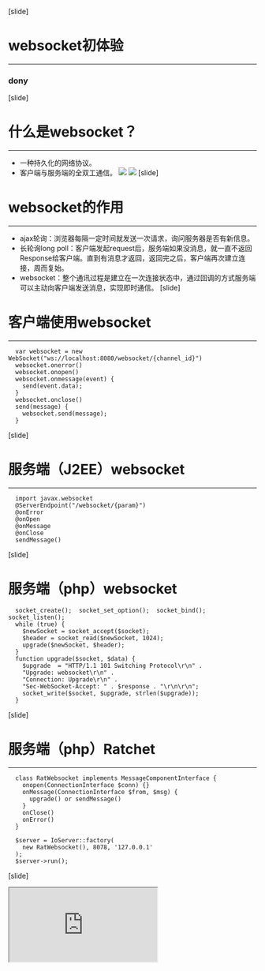 [slide]
# websocket初体验
----
### dony
[slide]
# 什么是websocket？
----
- 一种持久化的网络协议。
- 客户端与服务端的全双工通信。
<image src="/images/request.png"></image>
<image src="/images/response.png"></image>
[slide]
# websocket的作用
----
- ajax轮询：浏览器每隔一定时间就发送一次请求，询问服务器是否有新信息。
- 长轮询long poll：客户端发起request后，服务端如果没消息，就一直不返回Response给客户端。直到有消息才返回，返回完之后，客户端再次建立连接，周而复始。
- websocket：整个通讯过程是建立在一次连接状态中，通过回调的方式服务端可以主动向客户端发送消息，实现即时通信。
[slide]
# 客户端使用websocket
----
```
  var websocket = new WebSocket("ws://localhost:8080/websocket/{channel_id}")
  websocket.onerror()
  websocket.onopen()
  websocket.onmessage(event) {
    send(event.data);
  }
  websocket.onclose()
  send(message) {
    websocket.send(message);
  }
```
[slide]
# 服务端（J2EE）websocket
----
```
  import javax.websocket
  @ServerEndpoint("/websocket/{param}")
  @onError
  @onOpen
  @onMessage
  @onClose
  sendMessage()
```
[slide]
# 服务端（php）websocket
```
  socket_create();  socket_set_option();  socket_bind();  socket_listen();
  while (true) {
    $newSocket = socket_accept($socket);
    $header = socket_read($newSocket, 1024);
    upgrade($newSocket, $header);
  }
  function upgrade($socket, $data) {
    $upgrade  = "HTTP/1.1 101 Switching Protocol\r\n" .
    "Upgrade: websocket\r\n" .
    "Connection: Upgrade\r\n" .
    "Sec-WebSocket-Accept: " . $response . "\r\n\r\n";
    socket_write($socket, $upgrade, strlen($upgrade));
  }
```
[slide]
# 服务端（php）Ratchet
----
```
  class RatWebsocket implements MessageComponentInterface {
    onopen(ConnectionInterface $conn) {}
    onMessage(ConnectionInterface $from, $msg) {
      upgrade() or sendMessage()
    }
    onClose()
    onError()
  }

  $server = IoServer::factory(
    new RatWebsocket(), 8078, '127.0.0.1'
  );
  $server->run();
```
[slide]
<iframe src="http://127.0.0.1:8079/websocketDemo/frontend/Chat.html"></iframe>
